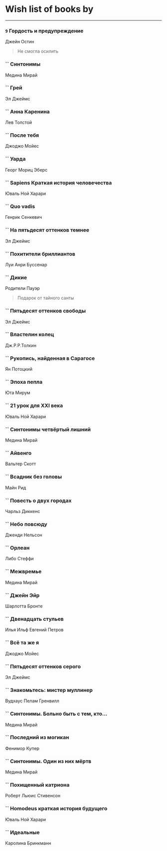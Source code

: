 # Wish list of books by [](http://vk.com/id128917939)
---

### `9` Гордость и предупреждение
Джейн Остин
> Не смогла осилить

### `` Синтонимы
Медина Мирай

### `` Грей
Эл Джеймс

### `` Анна Каренина
Лев Толстой

### `` После тебя
Джоджо Мойес

### `` Уарда
Георг Мориц Эберс

### `` Sapiens Краткая история человечества
Юваль Ной Харари

### `` Quo vadis
Генрик Сенкевич

### `` На пятьдесят оттенков темнее
Эл Джеймс

### `` Похитители бриллиантов
Луи Анри Буссенар

### `` Дикие
Родители Пауэр
> Подарок от тайного санты

### `` Пятьдесят оттенков свободы
Эл Джеймс

### `` Властелин колец
Дж.Р.Р.Толкин

### `` Рукопись, найденная в Сарагосе
Ян Потоцкий

### `` Эпоха пепла
Юта Мирум

### `` 21 урок для XXI века
Юваль Ной Харари

### `` Синтонимы четвёртый лишний
Медина Мирай

### `` Айвенго
Вальтер Скотт

### `` Всадник без головы
Майн Рид

### `` Повесть о двух городах
Чарльз Диккенс

### `` Небо повсюду
Дженди Нельсон

### `` Орлеан
Либо Стеффи

### `` Межвремье
Медина Мирай

### `` Джейн Эйр
Шарлотта Бронте

### `` Двенадцать стульев
Илья Ильф Евгений Петров

### `` Всё та же я
Джоджо Мойес

### `` Пятьдесят оттенков серого
Эл Джеймс

### `` Знакомьтесь: мистер муллинер
Вудхаус Пелам Гренвилл

### `` Синтонимы. Больно быть с тем, кто...
Медина Мирай

### `` Последний из могикан
Фенимор Купер

### `` Синтонимы. Один из них мёртв
Медина Мирай

### `` Похищенный катриона
Роберт Льюис Стивенсон

### `` Homodeus краткая история будущего
Юваль Ной Харари

### `` Идеальные
Каролина Бринкманн

